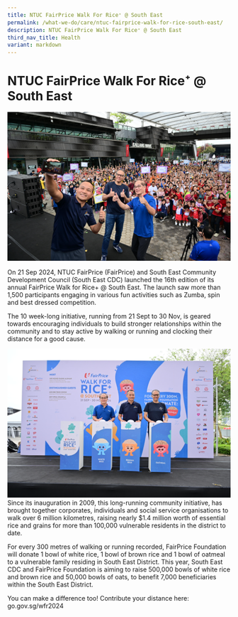```yaml
---
title: NTUC FairPrice Walk For Rice⁺ @ South East
permalink: /what-we-do/care/ntuc-fairprice-walk-for-rice-south-east/
description: NTUC FairPrice Walk For Rice⁺ @ South East
third_nav_title: Health
variant: markdown
---
```

NTUC FairPrice Walk For Rice⁺ @ South East
============================

![Walk For Rice Launch 2024](/images/What%20We%20Do/Health/IMG_4236.jpg)

On 21 Sep 2024, NTUC FairPrice (FairPrice) and South East Community Development Council (South East CDC) launched the 16th edition of its annual FairPrice Walk for Rice+ @ South East. The launch saw more than 1,500 participants engaging in various fun activities such as Zumba, spin and best dressed competition. 


The 10 week-long initiative, running from 21 Sept to 30 Nov, is geared towards encouraging individuals to build stronger relationships within the community and to stay active by walking or running and clocking their distance for a good cause.

![](/images/What%20We%20Do/Health/IMG_4180.jpg)
Since its inauguration in 2009, this long-running community initiative, has brought together corporates, individuals and social service organisations to walk over 6 million kilometres, raising nearly $1.4 million worth of essential rice and grains for more than 100,000 vulnerable residents in the district to date.


For every 300 metres of walking or running recorded, FairPrice Foundation will donate 1 bowl of white rice, 1 bowl of brown rice and 1 bowl of oatmeal to a vulnerable family residing in South East District. This year, South East CDC and FairPrice Foundation is aiming to raise 500,000 bowls of white rice and brown rice and 50,000 bowls of oats, to benefit 7,000 beneficiaries within the South East District.

You can make a difference too! Contribute your distance here:
go.gov.sg/wfr2024